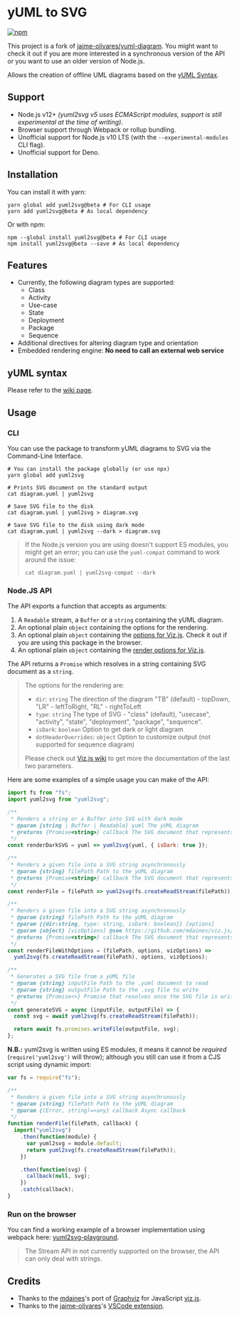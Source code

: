 # yUML to SVG

[![npm](https://img.shields.io/npm/v/yuml2svg.svg)](https://www.npmjs.com/package/yuml2svg)

This project is a fork of
[jaime-olivares/yuml-diagram](https://www.npmjs.com/package/yuml-diagram). You
might want to check it out if you are more interested in a synchronous version
of the API or you want to use an older version of Node.js.

Allows the creation of offline UML diagrams based on the
[yUML Syntax](http://yuml.me/).

## Support

- Node.js v12+ _(yuml2svg v5 uses ECMAScript modules, support is still
  experimental at the time of writing)_.
- Browser support through Webpack or rollup bundling.
- Unofficial support for Node.js v10 LTS (with the `--experimental-modules` CLI
  flag).
- Unofficial support for Deno.

## Installation

You can install it with yarn:

```shell
yarn global add yuml2svg@beta # For CLI usage
yarn add yuml2svg@beta # As local dependency
```

Or with npm:

```shell
npm --global install yuml2svg@beta # For CLI usage
npm install yuml2svg@beta --save # As local dependency
```

## Features

- Currently, the following diagram types are supported:
  - Class
  - Activity
  - Use-case
  - State
  - Deployment
  - Package
  - Sequence
- Additional directives for altering diagram type and orientation
- Embedded rendering engine: **No need to call an external web service**

## yUML syntax

Please refer to the [wiki page](//github.com/jaime-olivares/yuml-diagram/wiki).

## Usage

### CLI

You can use the package to transform yUML diagrams to SVG via the Command-Line
Interface.

```shell
# You can install the package globally (or use npx)
yarn global add yuml2svg

# Prints SVG document on the standard output
cat diagram.yuml | yuml2svg

# Save SVG file to the disk
cat diagram.yuml | yuml2svg > diagram.svg

# Save SVG file to the disk using dark mode
cat diagram.yuml | yuml2svg --dark > diagram.svg
```

> If the Node.js version you are using doesn't support ES modules, you might get
> an error; you can use the `yuml-compat` command to work around the issue:
>
> ```shell
> cat diagram.yuml | yuml2svg-compat --dark
> ```

### Node.JS API

The API exports a function that accepts as arguments:

1.  A `Readable` stream, a `Buffer` or a `string` containing the yUML diagram.
2.  An optional plain `object` containing the options for the rendering.
3.  An optional plain `object` containing the
    [options for Viz.js](//github.com/mdaines/viz.js/wiki/2.0.0-API#new-vizoptions).
    Check it out if you are using this package in the browser.
4.  An optional plain `object` containing the
    [render options for Viz.js](//github.com/mdaines/viz.js/wiki/2.0.0-API#render-options).

The API returns a `Promise` which resolves in a string containing SVG document
as a `string`.

> The options for the rendering are:
>
> - `dir`: `string` The direction of the diagram "TB" (default) - topDown,
>   "LR" - leftToRight, "RL" - rightToLeft
> - `type`: `string` The type of SVG - "class" (default), "usecase", "activity",
>   "state", "deployment", "package", "sequence".
> - `isDark`: `boolean` Option to get dark or light diagram
> - `dotHeaderOverrides`: `object` Option to customize output (not supported for
>   sequence diagram)
>
> Please check out [Viz.js wiki](//github.com/mdaines/viz.js/wiki/2.0.0-API) to
> get more the documentation of the last two parameters.

Here are some examples of a simple usage you can make of the API:

```js
import fs from "fs";
import yuml2svg from "yuml2svg";

/**
 * Renders a string or a Buffer into SVG with dark mode
 * @param {string | Buffer | Readable} yuml The yUML diagram
 * @returns {Promise<string>} callback The SVG document that represents the yUML diagram
 */
const renderDarkSVG = yuml => yuml2svg(yuml, { isDark: true });

/**
 * Renders a given file into a SVG string asynchronously
 * @param {string} filePath Path to the yUML diagram
 * @returns {Promise<string>} callback The SVG document that represents the yUML diagram
 */
const renderFile = filePath => yuml2svg(fs.createReadStream(filePath));

/**
 * Renders a given file into a SVG string asynchronously
 * @param {string} filePath Path to the yUML diagram
 * @param {{dir:string, type: string, isDark: boolean}} [options]
 * @param {object} [vizOptions] @see https://github.com/mdaines/viz.js/wiki/2.0.0-API
 * @returns {Promise<string>} callback The SVG document that represents the yUML diagram
 */
const renderFileWithOptions = (filePath, options, vizOptions) =>
  yuml2svg(fs.createReadStream(filePath), options, vizOptions);

/**
 * Generates a SVG file from a yUML file
 * @param {string} inputFile Path to the .yuml document to read
 * @param {string} outputFile Path to the .svg file to write
 * @returns {Promise<>} Promise that resolves once the SVG file is written
 */
const generateSVG = async (inputFile, outputFile) => {
  const svg = await yuml2svg(fs.createReadStream(filePath));

  return await fs.promises.writeFile(outputFile, svg);
};
```

**N.B.:** yuml2svg is written using ES modules, it means it cannot be _required_
(`require('yuml2svg')` will throw); although you still can use it from a CJS
script using dynamic import:

```js
var fs = require("fs");

/**
 * Renders a given file into a SVG string asynchronously
 * @param {string} filePath Path to the yUML diagram
 * @param {(Error, string)=>any} callback Async callback
 */
function renderFile(filePath, callback) {
  import("yuml2svg")
    .then(function(module) {
      var yuml2svg = module.default;
      return yuml2svg(fs.createReadStream(filePath));
    })

    .then(function(svg) {
      callback(null, svg);
    })
    .catch(callback);
}
```

### Run on the browser

You can find a working example of a browser implementation using webpack here:
[yuml2svg-playground](//github.com/aduh95/yuml2svg-playground).

> The Stream API in not currently supported on the browser, the API can only
> deal with strings.

## Credits

- Thanks to the [mdaines](//github.com/mdaines)'s port of
  [Graphviz](//www.graphviz.org/) for JavaScript
  [viz.js](//github.com/mdaines/viz.js).
- Thanks to the [jaime-olivares](//github.com/jaime-olivares)'s
  [VSCode extension](//github.com/jaime-olivares/vscode-yuml).
